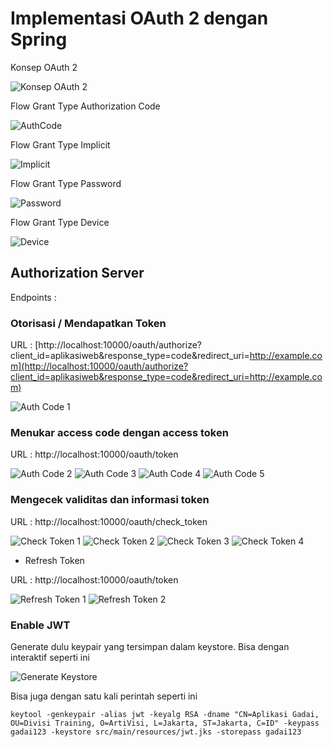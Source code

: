 # Implementasi OAuth 2 dengan Spring #

Konsep OAuth 2

![Konsep OAuth 2](img/konsep-oauth.jpg)

Flow Grant Type Authorization Code

![AuthCode](img/oauth-authcode.jpg)

Flow Grant Type Implicit

![Implicit](img/oauth-implicit.jpg)

Flow Grant Type Password

![Password](img/oauth-password.jpg)

Flow Grant Type Device

![Device](img/oauth-device.jpg)


## Authorization Server ##

Endpoints :

### Otorisasi / Mendapatkan Token ###

URL : [http://localhost:10000/oauth/authorize?client_id=aplikasiweb&response_type=code&redirect_uri=http://example.com](http://localhost:10000/oauth/authorize?client_id=aplikasiweb&response_type=code&redirect_uri=http://example.com)

![Auth Code 1](img/authcode-1.png)

### Menukar access code dengan access token ###

URL : http://localhost:10000/oauth/token

![Auth Code 2](img/authcode-2.png)
![Auth Code 3](img/authcode-3.png)
![Auth Code 4](img/authcode-4.png)
![Auth Code 5](img/authcode-5.png)

### Mengecek validitas dan informasi token ###

URL : http://localhost:10000/oauth/check_token

![Check Token 1](img/check-token-1.png)
![Check Token 2](img/check-token-2.png)
![Check Token 3](img/check-token-3.png)
![Check Token 4](img/check-token-4.png)

* Refresh Token

URL : http://localhost:10000/oauth/token

![Refresh Token 1](img/refresh-token-1.png)
![Refresh Token 2](img/refresh-token-2.png)


### Enable JWT ##

Generate dulu keypair yang tersimpan dalam keystore. Bisa dengan interaktif seperti ini

![Generate Keystore](img/generate.keypair.png)

Bisa juga dengan satu kali perintah seperti ini

```
keytool -genkeypair -alias jwt -keyalg RSA -dname "CN=Aplikasi Gadai, OU=Divisi Training, O=ArtiVisi, L=Jakarta, ST=Jakarta, C=ID" -keypass gadai123 -keystore src/main/resources/jwt.jks -storepass gadai123
```
